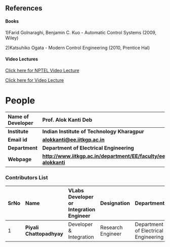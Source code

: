## References
#### Books
<p>1)Farid Golnaraghi, Benjamin C. Kuo - Automatic Control Systems (2009, Wiley)</p>
<p>2)Katsuhiko Ogata - Modern Control Engineering (2010, Prentice Hal)</p>


#### Video Lectures
<p><a href="https://www.youtube.com/watch?v=tJNaPt5aPmg" target="_blank">Click here for NPTEL Video Lecture</a></p>
									<p><a href="https://www.youtube.com/watch?v=Av86LcNuiMQ" target="_blank">Click here for Video Lecture</a></p>

# People

<b>Name of Developer | <b> **Prof. Alok Kanti Deb**
:--|:--|
<b> Institute | <b>  **Indian Institute of Technology Kharagpur**
<b> Email id|     <b>  **alokkanti@ee.iitkgp.ac.in**
<b> Department |  **Department of Electrical Engineering**
<b>Webpage| <b> http://www.iitkgp.ac.in/department/EE/faculty/ee-alokkanti

### Contributors List

SrNo | Name | VLabs Developer or Integration Engineer | Designation | Department| Institute
:--|:--|:--|:--|:--|:--|
1 | **Piyali Chattopadhyay** | Developer & Integration | Research Engineer | Department of Electrical Engineering | IIT Kharagpur | 